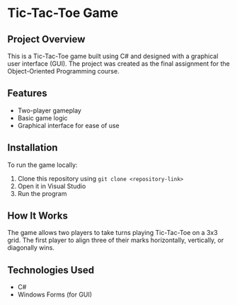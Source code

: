 # Tic-Tac-Toe Game

## Project Overview
This is a Tic-Tac-Toe game built using C# and designed with a graphical user interface (GUI). The project was created as the final assignment for the Object-Oriented Programming course.

## Features
- Two-player gameplay
- Basic game logic
- Graphical interface for ease of use

## Installation
To run the game locally:
1. Clone this repository using `git clone <repository-link>`
2. Open it in Visual Studio
3. Run the program

## How It Works
The game allows two players to take turns playing Tic-Tac-Toe on a 3x3 grid. The first player to align three of their marks horizontally, vertically, or diagonally wins.

## Technologies Used
- C#
- Windows Forms (for GUI)
